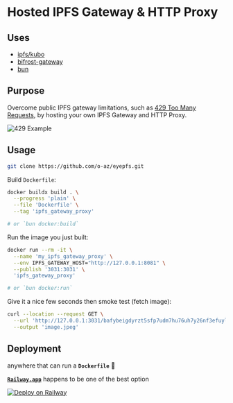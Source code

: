 # Hosted IPFS Gateway & HTTP Proxy

## Uses

- [ipfs/kubo](https://github.com/ipfs/kubo)
- [bifrost-gateway](https://github.com/ipfs/bifrost-gateway)
- [bun](https://bun.sh/)

## Purpose

Overcome public IPFS gateway limitations, such as [429 Too Many Requests](https://developer.mozilla.org/en-US/docs/Web/HTTP/Status/429), by hosting your own IPFS Gateway and HTTP Proxy.

![429 Example](https://github-production-user-asset-6210df.s3.amazonaws.com/23618431/261382276-f08af99b-fad0-4076-afbf-91d41b428147.png)

## Usage

```sh
git clone https://github.com/o-az/eyepfs.git
```

Build `Dockerfile`:

```sh
docker buildx build . \
  --progress 'plain' \
  --file 'Dockerfile' \
  --tag 'ipfs_gateway_proxy'

# or `bun docker:build`
```

Run the image you just built:

```sh
docker run --rm -it \
  --name 'my_ipfs_gateway_proxy' \
  --env IPFS_GATEWAY_HOST="http://127.0.0.1:8081" \
  --publish '3031:3031' \
  'ipfs_gateway_proxy'

# or `bun docker:run`
```

Give it a nice few seconds then smoke test (fetch image):

```sh
curl --location --request GET \
  --url 'http://127.0.0.1:3031/bafybeigdyrzt5sfp7udm7hu76uh7y26nf3efuylqabf3oclgtqy55fbzdi' \
  --output 'image.jpeg'
```

## Deployment

anywhere that can run a **`Dockerfile`** 🐳

[**`Railway.app`**](https://railway.app/) happens to be one of the best option

[![Deploy on Railway](https://railway.app/button.svg)](https://railway.app/template/PhPjgz?referralCode=eD4laT)
